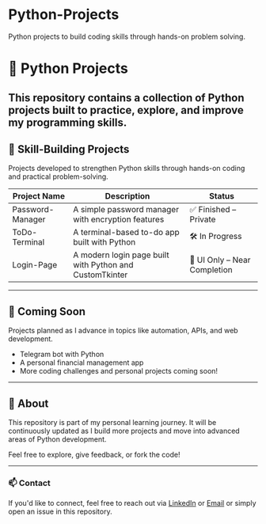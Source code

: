 # Python-Projects
Python projects to build coding skills through hands-on problem solving.
# 🐍 Python Projects

This repository contains a collection of Python projects built to practice, explore, and improve my programming skills.
---

## 🔧 Skill-Building Projects  
Projects developed to strengthen Python skills through hands-on coding and practical problem-solving.


| Project Name     | Description                                               | Status                       |
|------------------|-----------------------------------------------------------|------------------------------|
| Password-Manager | A simple password manager with encryption features        | ✅ Finished – Private        |
| ToDo-Terminal    | A terminal-based to-do app built with Python              | 🛠 In Progress               |
| Login-Page       | A modern login page built with Python and CustomTkinter   | 🎨 UI Only – Near Completion  |


---

## 🚀 Coming Soon  
Projects planned as I advance in topics like automation, APIs, and web development.
  
- Telegram bot with Python  
- A personal financial management app
- More coding challenges and personal projects coming soon!
   
---

## 📌 About  
This repository is part of my personal learning journey. It will be continuously updated as I build more projects and move into advanced areas of Python development.

Feel free to explore, give feedback, or fork the code!

---

### 📫 Contact  
If you'd like to connect, feel free to reach out via [LinkedIn](https://www.linkedin.com/in/mahdi-keyhanfar/) or [Email](mailto:Mahdikeyhanfar17@gmail.com) or simply open an issue in this repository.